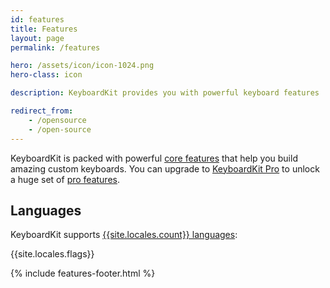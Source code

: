 ```yaml
---
id: features
title: Features
layout: page
permalink: /features

hero: /assets/icon/icon-1024.png
hero-class: icon

description: KeyboardKit provides you with powerful keyboard features

redirect_from: 
    - /opensource
    - /open-source
---
```


KeyboardKit is packed with powerful [core features](#core-features) that help you build amazing custom keyboards. You can upgrade to [KeyboardKit Pro](/pro) to unlock a huge set of [pro features](#pro-features).


## Languages

KeyboardKit supports [{{site.locales.count}} languages](/locales):

{{site.locales.flags}}

{% include features-footer.html %}